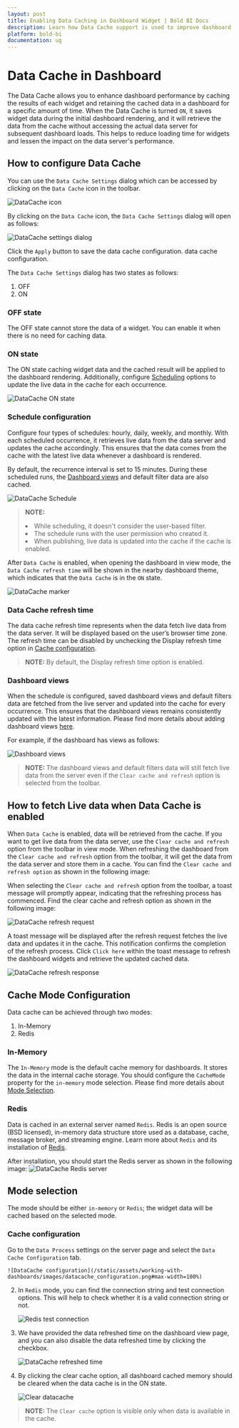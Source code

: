 ```yaml
---
layout: post
title: Enabling Data Caching in Dashboard Widget | Bold BI Docs
description: Learn how Data Cache support is used to improve dashboard performance by caching widget data during the interactions in a dashboard in the Bold BI application.
platform: bold-bi
documentation: ug
---
```


# Data Cache in Dashboard
The Data Cache allows you to enhance dashboard performance by caching the results of each widget and retaining the cached data in a dashboard for a specific amount of time. When the Data Cache is turned `ON`, it saves widget data during the initial dashboard rendering, and it will retrieve the data from the cache without accessing the actual data server for subsequent dashboard loads. This helps to reduce loading time for widgets and lessen the impact on the data server's performance.

## How to configure Data Cache
You can use the `Data Cache Settings` dialog which can be accessed by clicking on the `Data Cache` icon in the toolbar.

![DataCache icon](/static/assets/working-with-dashboards/images/DataCache-toolbar-icon.png)

By clicking on the `Data Cache` icon, the `Data Cache Settings` dialog will open as follows:

![DataCache settings dialog](/static/assets/working-with-dashboards/images/DataCache-settings-dialog.png#max-width=62%)

Click the `Apply` button to save the data cache configuration. data cache configuration.

The `Data Cache Settings` dialog has two states as follows:
1. OFF
2. ON

### OFF state
The OFF state cannot store the data of a widget. You can enable it when there is no need for caching data.

### ON state
The ON state caching widget data and the cached result will be applied to the dashboard rendering. Additionally, configure [Scheduling](/working-with-dashboards/data-cache/#schedule-configuration) options to update the live data in the cache for each occurrence.

![DataCache ON state](/static/assets/working-with-dashboards/images/DataCache-ON-state.png#max-width=62%)

### Schedule configuration
Configure four types of schedules: hourly, daily, weekly, and monthly. With each scheduled occurrence, it retrieves live data from the data server and updates the cache accordingly. This ensures that the data comes from the cache with the latest live data whenever a dashboard is rendered.

By default, the recurrence interval is set to 15 minutes. During these scheduled runs, the [Dashboard views](/working-with-dashboards/data-cache/#dashboard-views) and default filter data are also cached.

![DataCache Schedule](/static/assets/working-with-dashboards/images/DataCache-schedule.png#max-width=62%)

>**NOTE:** <li> While scheduling, it doesn't consider the user-based filter. </br> <li> The schedule runs with the user permission who created it. </br> <li> When publishing, live data is updated into the cache if the cache is enabled.

After `Data Cache` is enabled, when opening the dashboard in view mode, the `Data Cache refresh time` will be shown in the nearby dashboard theme, which indicates that the `Data Cache` is in the `ON` state.

![DataCache marker](/static/assets/working-with-dashboards/images/DataCache-cachemark.png#max-width=100%)

### Data Cache refresh time
The data cache refresh time represents when the data fetch live data from the data server. It will be displayed based on the user’s browser time zone. The refresh time can be disabled by unchecking the Display refresh time option in [Cache configuration](/working-with-dashboards/data-cache/#cache-configuration).

>**NOTE:** By default, the Display refresh time option is enabled.

### Dashboard views
When the schedule is configured, saved dashboard views and default filters data are fetched from the live server and updated into the cache for every occurrence. This ensures that the dashboard views remains consistently updated with the latest information. Please find more details about adding dashboard views [here](/managing-resources/manage-dashboards/manage-dashboard-views/#add-dashboard-views).

For example, if the dashboard has views as follows:

![Dashboard views](/static/assets/working-with-dashboards/images/dashboard_views.png#max-width=100%)

>**NOTE:** The dashboard views and default filters data will still fetch live data from the server even if the `Clear cache and refresh` option is selected from the toolbar.

## How to fetch Live data when Data Cache is enabled
When `Data Cache` is enabled, data will be retrieved from the cache. If you want to get live data from the data server, use the `Clear cache and refresh` option from the toolbar in view mode. When refreshing the dashboard from the `Clear cache and refresh` option from the toolbar, it will get the data from the data server and store them in a cache. You can find the `Clear cache and refresh option` as shown in the following image:

When selecting the `Clear cache and refresh` option from the toolbar, a toast message will promptly appear, indicating that the refreshing process has commenced. Find the clear cache and refresh option as shown in the following image:

![DataCache refresh request](/static/assets/working-with-dashboards/images/datacache_request.png#max-width=100%)

A toast message will be displayed after the refresh request fetches the live data and updates it in the cache. This notification confirms the completion of the refresh process. Click `Click here` within the toast message to refresh the dashboard widgets and retrieve the updated cached data.

![DataCache refresh response](/static/assets/working-with-dashboards/images/datacache_response.png#max-width=100%)

## Cache Mode Configuration
Data cache can be achieved through two modes:
1. In-Memory
2. Redis

### In-Memory
The `In-Memory` mode is the default cache memory for dashboards. It stores the data in the internal cache storage. You should configure the `CacheMode` property for the `in-memory` mode selection. Please find more details about [Mode Selection](/working-with-dashboards/data-cache/#mode-selection).

### Redis
Data is cached in an external server named `Redis`. Redis is an open source (BSD licensed), in-memory data structure store used as a database, cache, message broker, and streaming engine. Learn more about `Redis` and its installation of [Redis](https://redis.io/).

After installation, you should start the Redis server as shown in the following image:
![DataCache Redis server](/static/assets/working-with-dashboards/images/DataCache-Redis-server.png#max-width=70%)

## Mode selection
The mode should be either `in-memory` or `Redis`; the widget data will be cached based on the selected mode.

### Cache configuration
Go to the `Data Process` settings on the server page and select the `Data Cache Configuration` tab.

    ![DataCache configuration](/static/assets/working-with-dashboards/images/datacache_configuration.png#max-width=100%)

2. In `Redis` mode, you can find the connection string and test connection options. This will help to check whether it is a valid connection string or not.

    ![Redis test connection](/static/assets/working-with-dashboards/images/Redis_Mode.png#max-width=70%)

3. We have provided the data refreshed time on the dashboard view page, and you can also disable the data refreshed time by clicking the checkbox.

    ![DataCache refreshed time](/static/assets/working-with-dashboards/images/display_refresh_time.png#max-width=70%)

4. By clicking the clear cache option, all dashboard cached memory should be cleared when the data cache is in the ON state.

    ![Clear datacache](/static/assets/working-with-dashboards/images/clear_cache.png#max-width=70%)

>**NOTE:** The `Clear cache` option is visible only when data is available in the cache.
 